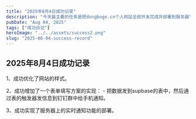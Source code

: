 ```yaml
---
title: "2025年8月4日成功记录"
description: "今天最主要的任务是把dongboge.cn个人网站全部开发完成并部署到服务器"
pubDate: "Aug 04, 2025"
tags: ["成功日记"]
heroImage: "../../assets/success2.png"
slug: "2025-08-04-success-record"
---
```

## 2025年8月4日成功记录

1、成功优化了网站的样式。

2、成功增加了一个表单填写方案的实现：
    - 把数据发到supbase的表中，然后通过表的触发器发信息到钉钉群中给手机通知。
    
3、成功实现了服务器上的实时通知功能的部署。